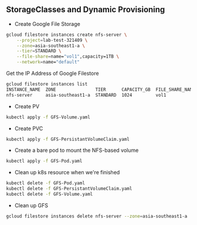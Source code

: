 ## StorageClasses and Dynamic Provisioning

- Create Google File Storage

```bash
gcloud filestore instances create nfs-server \
    --project=lab-test-321409 \
    --zone=asia-southeast1-a \
    --tier=STANDARD \
    --file-share=name="vol1",capacity=1TB \
    --network=name="default"
```

Get the IP Address of Google Filestore

```bash
gcloud filestore instances list
INSTANCE_NAME  ZONE               TIER      CAPACITY_GB  FILE_SHARE_NAME  IP_ADDRESS  STATE  CREATE_TIME
nfs-server     asia-southeast1-a  STANDARD  1024         vol1             10.98.1.90  READY  2021-09-18T04:31:33
```

- Create PV

```bash
kubectl apply -f GFS-Volume.yaml
```

- Create PVC

```bash
kubectl apply -f GFS-PersistantVolumeClaim.yaml
```

- Create a bare pod to mount the NFS-based volume

```bash
kubectl apply -f GFS-Pod.yaml
```

- Clean up k8s resource when we're finished

```bash
kubectl delete -f GFS-Pod.yaml
kubectl delete -f GFS-PersistantVolumeClaim.yaml
kubectl delete -f GFS-Volume.yaml
```

- Clean up GFS

```bash
gcloud filestore instances delete nfs-server --zone=asia-southeast1-a
```
